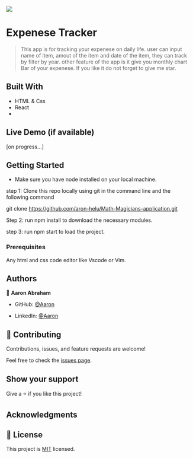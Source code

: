 ![](https://img.shields.io/badge/Microverse-blueviolet)

# Expenese Tracker

> This app is for tracking your expenese on daily life. user can input name of item, amout of the item and date of the item, they can track by filter by year. other feature of the app is it give you monthly chart Bar of your expenese. If you like it do not forget to give me star.

## Built With

- HTML & Css
- React
- 

## Live Demo (if available)
 [on progress...]

## Getting Started
- Make sure you have node installed on your local machine.

step 1: Clone this repo locally using git in the command line and the following command

git clone https://github.com/aron-helu/Math-Magicians-application.git

Step 2: run npm install to download the necessary modules.

step 3: run npm start to load the project.

### Prerequisites

Any html and css code editor like Vscode or Vim.


## Authors

👤 **Aaron Abraham**

- GitHub: [@Aaron](https://github.com/aron-helu)

- LinkedIn: [@Aaron](https://www.linkedin.com/in/aron-abraham-90a4321b0/)


## 🤝 Contributing

Contributions, issues, and feature requests are welcome!

Feel free to check the [issues page](../../issues/).



## Show your support

Give a ⭐️ if you like this project!

## Acknowledgments



## 📝 License

This project is [MIT](./MIT.md) licensed.
